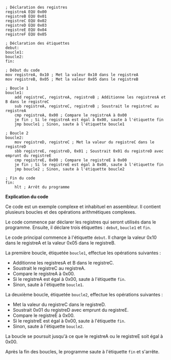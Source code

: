 ```assembly
; Déclaration des registres
registreA EQU 0x00
registreB EQU 0x01
registreC EQU 0x02
registreD EQU 0x03
registreE EQU 0x04
registreF EQU 0x05

; Déclaration des étiquettes
debut:
boucle1:
boucle2:
fin:

; Début du code
mov registreA, 0x10 ; Met la valeur 0x10 dans le registreA
mov registreB, 0x05 ; Met la valeur 0x05 dans le registreB

; Boucle 1
boucle1:
    add registreC, registreA, registreB ; Additionne les registresA et B dans le registreC
    sub registreA, registreC, registreB ; Soustrait le registreC au registreA
    cmp registreA, 0x00 ; Compare le registreA à 0x00
    je fin ; Si le registreA est égal à 0x00, saute à l'étiquette fin
    jmp boucle1 ; Sinon, saute à l'étiquette boucle1

; Boucle 2
boucle2:
    mov registreD, registreC ; Met la valeur du registreC dans le registreD
    sbb registreE, registreD, 0x01 ; Soustrait 0x01 du registreD avec emprunt du registreE
    cmp registreE, 0x00 ; Compare le registreE à 0x00
    je fin ; Si le registreE est égal à 0x00, saute à l'étiquette fin
    jmp boucle2 ; Sinon, saute à l'étiquette boucle2

; Fin du code
fin:
    hlt ; Arrêt du programme
```

**Explication du code**

Ce code est un exemple complexe et inhabituel en assembleur. Il contient plusieurs boucles et des opérations arithmétiques complexes.

Le code commence par déclarer les registres qui seront utilisés dans le programme. Ensuite, il déclare trois étiquettes : `debut`, `boucle1` et `fin`.

Le code principal commence à l'étiquette `debut`. Il charge la valeur 0x10 dans le registreA et la valeur 0x05 dans le registreB.

La première boucle, étiquetée `boucle1`, effectue les opérations suivantes :

* Additionne les registresA et B dans le registreC.
* Soustrait le registreC au registreA.
* Compare le registreA à 0x00.
* Si le registreA est égal à 0x00, saute à l'étiquette `fin`.
* Sinon, saute à l'étiquette `boucle1`.

La deuxième boucle, étiquetée `boucle2`, effectue les opérations suivantes :

* Met la valeur du registreC dans le registreD.
* Soustrait 0x01 du registreD avec emprunt du registreE.
* Compare le registreE à 0x00.
* Si le registreE est égal à 0x00, saute à l'étiquette `fin`.
* Sinon, saute à l'étiquette `boucle2`.

La boucle se poursuit jusqu'à ce que le registreA ou le registreE soit égal à 0x00.

Après la fin des boucles, le programme saute à l'étiquette `fin` et s'arrête.